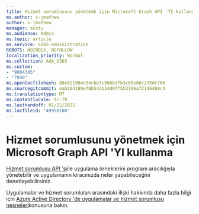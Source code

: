 ```yaml
---
title: Hizmet sorumlusunu yönetmek için Microsoft Graph API 'YI kullanma
ms.author: v-jmathew
author: v-jmathew
manager: scotv
ms.audience: Admin
ms.topic: article
ms.service: o365-administration
ROBOTS: NOINDEX, NOFOLLOW
localization_priority: Normal
ms.collection: Adm_O365
ms.custom:
- "9004345"
- "7848"
ms.openlocfilehash: 88e621904c54cbe3c566b9fb3c65e06c235dc766
ms.sourcegitcommit: eab164189ef0b542b24d9ff553196a721464b9c4
ms.translationtype: MT
ms.contentlocale: tr-TR
ms.lasthandoff: 01/22/2021
ms.locfileid: "49950108"
---
```

# <a name="use-microsoft-graph-api-to-manage-service-principal"></a>Hizmet sorumlusunu yönetmek için Microsoft Graph API 'YI kullanma

[Hizmet sorumlusu API 'si](https://docs.microsoft.com/graph/api/resources/serviceprincipal)ile uygulama örneklerini program aracılığıyla yönetebilir ve uygulamanın kiracınızda neler yapabileceğini denetleyebilirsiniz.

Uygulamalar ve hizmet sorumluları arasındaki ilişki hakkında daha fazla bilgi için [Azure Active Directory 'de uygulamalar ve hizmet sorumlusu nesneleri](https://docs.microsoft.com/azure/active-directory/develop/app-objects-and-service-principals)konusuna bakın.
